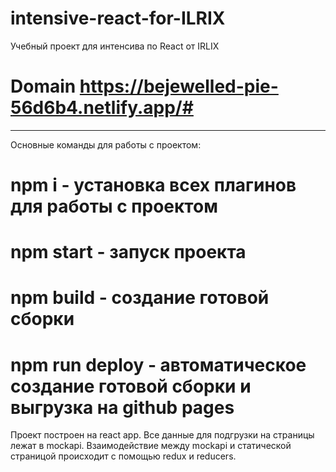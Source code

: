 # intensive-react-for-ILRIX
Учебный проект для интенсива по React от IRLIX

# Domain https://bejewelled-pie-56d6b4.netlify.app/#

-------------------------------------------------------------------------------------------------------------------------------------------------------------------------
Основные команды для работы с проектом:

# npm i - установка всех плагинов для работы с проектом 

# npm start - запуск проекта

# npm build - создание готовой сборки

# npm run deploy - автоматическое создание готовой сборки и выгрузка на github pages

Проект построен на react app. Все данные для подгрузки на страницы лежат в mockapi. Взаимодействие между mockapi и статической страницой происходит с помощью redux и reducers. 
